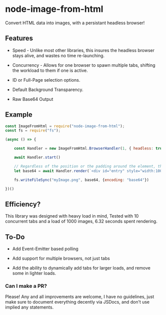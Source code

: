 # node-image-from-html
Convert HTML data into images, with a persistant headless browser!

## Features
* Speed - Unlike most other libraries, this insures the headless browser stays alive, and wastes no time re-launching.

* Concurrency - Allows for one browser to spawn multiple tabs, shifting the workload to them if one is active.

* ID or Full-Page selection options.

* Default Background Transparency.

* Raw Base64 Output

## Example

```js
const ImageFromHtml = require("node-image-from-html");
const fs = require("fs");

(async () => {

    const Handler = new ImageFromHtml.BrowserHandler(1, { headless: true })

    await Handler.start()

    // Regardless of the position or the padding around the element, the screenshot will always be of the div in question. In this case, "entry".
    let base64 = await Handler.render(`<div id="entry" style="width:100px;height:100px;padding:300px;background-color:blue"></div>`, "entry")

    fs.writeFileSync("myImage.png", base64, {encoding: "base64"})

})()
```

## Efficiency?

This library was designed with heavy load in mind, Tested with 10 concurrent tabs and a load of 1000 images,
6.32 seconds spent rendering.


## To-Do

* Add Event-Emitter based polling

* Add support for multiple browsers, not just tabs

* Add the ability to dynamically add tabs for larger loads, and remove some in lighter loads.

### Can I make a PR?

Please! Any and all improvements are welcome, I have no guidelines, just make sure to document everything decently via JSDocs, and don't use implied any statements.